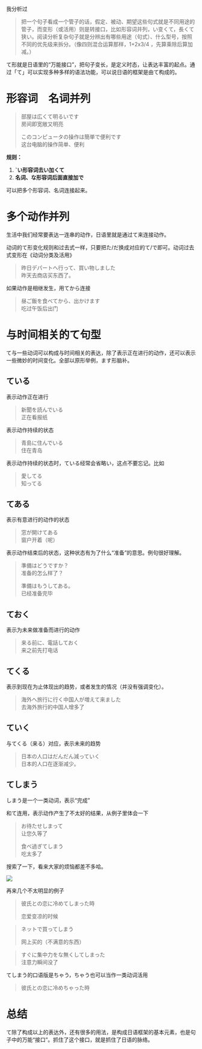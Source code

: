 我分析过

> 把一个句子看成一个管子的话，假定、被动、期望这些句式就是不同用途的管子，而变形（或活用）则是转接口，比如形容词并列，い变くて，長くて狭い。阅读分析复杂句子就是分辨出有哪些用途（句式）、什么型号，按照不同的优先级来拆分。（像四则混合运算那样，1+2x3/4 ，先算乘除后算加减。）

て形就是日语里的“万能接口”，把句子变长，是定义时态，让表达丰富的起点。通过「て」可以实现多种多样的语法功能，可以说日语的框架是由て构成的。

# 形容词　名词并列

> 部屋は広くて明るいです  
> 房间即宽敞又明亮
>
> このコンピュータの操作は簡単で便利です  
> 这台电脑的操作简单、便利



**规则：**

1. **\`い形容词去い加くて**
2. **名词、な形容词后面直接加で**

可以把多个形容词、名词连接起来。

# 多个动作并列

生活中我们经常要表达一连串的动作，日语里就是通过て来连接动作。

动词的て形变化规则和过去式一样，只要把た/だ换成对应的て/で即可。动词过去式变形在《动词分类及活用》

> 昨日デパートへ行って、買い物しました  
> 昨天去商店买东西了。

如果动作是相继发生，用てから连接

> 昼ご飯を食べてから、出かけます  
> 吃过午饭后出门

# 与时间相关的て句型

て与一些动词可以构成与时间相关的表达，除了表示正在进行的动作，还可以表示一些微妙的时间变化。全部以原形举例，ます形脑补。

## ている

表示动作正在进行

> 新聞を読んでいる  
> 正在看报纸

表示动作持续的状态

> 青島に住んでいる  
> 住在青岛

表示动作持续的状态时，ている经常会省略い，这点不要忘记。比如

> 愛してる　  
> 知ってる

## てある

表示有意进行的动作的状态

> 窓が開けてある  
> 窗户开着（呢）

表示动作结束后的状态，这种状态有为了什么“准备”的意思。例句很好理解。

> 準備はどうですか？  
> 准备的怎么样了？
>
> 準備はもうしてある。  
> 已经准备完毕

## ておく

表示为未来做准备而进行的动作

> 来る前に、電話しておく  
> 来之前先打电话

## てくる

表示到现在为止体现出的趋势，或者发生的情况（并没有强调变化）。

> 海外へ旅行に行く中国人が増えて来ました  
> 去海外旅行的中国人增多了

## ていく

与てくる（来る）对应，表示未来的趋势

> 日本の人口はだんだん減っていく  
> 日本的人口在逐渐减少。

## てしまう

しまう是一个一类动词，表示“完成”

和て连用，表示动作产生了不太好的结果，从例子里体会一下

> お待たせしまって  
>  让您久等了  
>   
>  食べ過ぎてしまう  
>  吃太多了

搜索了一下，看来大家的烦恼都差不多哈。

![](http://pic3.zhimg.com/v2-10b086da282c2cb838ce67a1cde2404e_b.png)

再来几个不太明显的例子

> 彼氏との恋に冷めてしまった時
>
> 恋爱变凉的时候

> ネットで買ってしまう
>
> 网上买的（不满意的东西）

> すぐに集中力をな無くしてしまった  
>  注意力瞬间没了

てしまう的口语版是ちゃう，ちゃう也可以当作一类动词活用

> 彼氏との恋に冷めちゃった時

# 总结

て除了构成以上的表达外，还有很多的用法，是构成日语框架的基本元素，也是句子中的万能“接口”。抓住了这个接口，就是抓住了日语的脉络。

